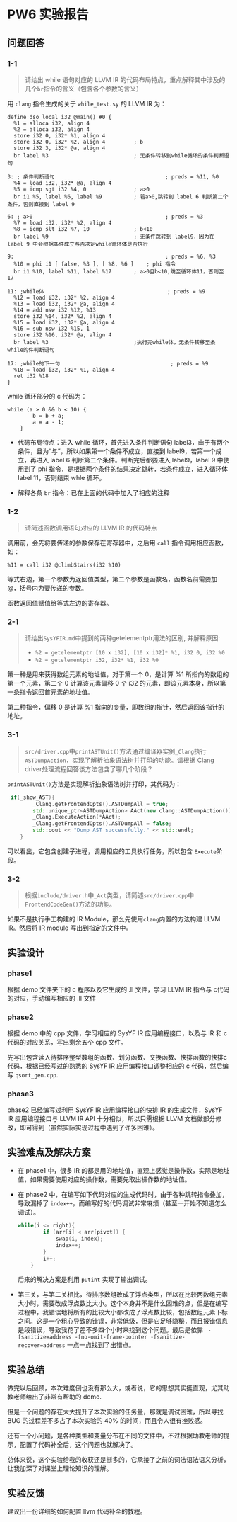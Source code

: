 # PW6 实验报告

## 问题回答

### 1-1 

> 请给出 while 语句对应的 LLVM IR 的代码布局特点，重点解释其中涉及的几个`br`指令的含义（包含各个参数的含义）

用 `clang` 指令生成的关于 `while_test.sy` 的 LLVM IR 为：

```assembly
define dso_local i32 @main() #0 {
  %1 = alloca i32, align 4
  %2 = alloca i32, align 4
  store i32 0, i32* %1, align 4			
  store i32 0, i32* %2, align 4			; b
  store i32 3, i32* @a, align 4
  br label %3							; 无条件转移到while循环的条件判断语句

3: ; 条件判断语句                                   ; preds = %11, %0
  %4 = load i32, i32* @a, align 4
  %5 = icmp sgt i32 %4, 0				; a>0
  br i1 %5, label %6, label %9			; 若a>0,跳转到 label 6 判断第二个条件，否则直接到 label 9

6: ; a>0                                          ; preds = %3
  %7 = load i32, i32* %2, align 4
  %8 = icmp slt i32 %7, 10				; b<10
  br label %9							; 无条件跳转到 label9，因为在 label 9 中会根据条件成立与否决定while循环体是否执行

9:                                                ; preds = %6, %3
  %10 = phi i1 [ false, %3 ], [ %8, %6 ]	; phi 指令
  br i1 %10, label %11, label %17		; a>0且b<10,跳至循环体11，否则至17

11: ;while体                                       ; preds = %9
  %12 = load i32, i32* %2, align 4
  %13 = load i32, i32* @a, align 4
  %14 = add nsw i32 %12, %13
  store i32 %14, i32* %2, align 4
  %15 = load i32, i32* @a, align 4
  %16 = sub nsw i32 %15, 1
  store i32 %16, i32* @a, align 4
  br label %3							;执行完while体，无条件转移至条while的件判断语句

17: ;while的下一句                                   ; preds = %9
  %18 = load i32, i32* %1, align 4
  ret i32 %18
}
```

while 循环部分的 c 代码为：

```
while (a > 0 && b < 10) {
		b = b + a;
		a = a - 1;
	}
```

+ 代码布局特点：进入 while 循环，首先进入条件判断语句 label3，由于有两个条件，且为“与”，所以如果第一个条件不成立，直接到 label9，若第一个成立，再进入 label 6 判断第二个条件。判断完后都要进入 label9，label 9 中使用到了 phi 指令，是根据两个条件的结果决定跳转，若条件成立，进入循环体 label 11，否则结束 whle 循环。

+ 解释各条 `br` 指令：已在上面的代码中加入了相应的注释

### 1-2 

> 请简述函数调用语句对应的 LLVM IR 的代码特点

调用前，会先将要传递的参数保存在寄存器中，之后用 `call` 指令调用相应函数，如：

```assembly
%11 = call i32 @climbStairs(i32 %10) 
```

等式右边，第一个参数为返回值类型，第二个参数是函数名，函数名前需要加 @，括号内为要传递的参数。

函数返回值赋值给等式左边的寄存器。

### 2-1

> 请给出`SysYFIR.md`中提到的两种getelementptr用法的区别, 并解释原因:
>
> - `%2 = getelementptr [10 x i32], [10 x i32]* %1, i32 0, i32 %0`
> - `%2 = getelementptr i32, i32* %1, i32 %0`

第一种是用来获得数组元素的地址值，对于第一个 0，是计算 %1 所指向的数组的第一个元素，第二个 0 计算该元素偏移 0 个 i32 的元素，即该元素本身，所以第一条指令返回首元素的地址值。

第二种指令，偏移 0 是计算 %1 指向的变量，即数组的指针，然后返回该指针的地址。

### 3-1

>  `src/driver.cpp`中`printASTUnit()`方法通过编译器实例`_Clang`执行`ASTDumpAction`，实现了解析抽象语法树并打印的功能。请根据 Clang driver处理流程回答该方法包含了哪几个阶段？

`printASTUnit()`方法是实现解析抽象语法树并打印，其代码为：

```c++
 if(_show_AST){
        _Clang.getFrontendOpts().ASTDumpAll = true;
        std::unique_ptr<ASTDumpAction> AAct(new clang::ASTDumpAction());
        _Clang.ExecuteAction(*AAct);
        _Clang.getFrontendOpts().ASTDumpAll = false;
        std::cout << "Dump AST successfully." << std::endl;
    }
```

可以看出，它包含创建子进程，调用相应的工具执行任务，所以包含 `Execute`阶段。

### 3-2

> 根据`include/driver.h`中`_Act`类型，请简述`src/driver.cpp`中`FrontendCodeGen()`方法的功能。

如果不是执行手工构建的 IR Module，那么先使用`clang`内置的方法构建 LLVM IR。然后将 IR module 写出到指定的文件中。

## 实验设计

### phase1

根据 demo 文件夹下的 c 程序以及它生成的 .ll 文件，学习 LLVM IR 指令与 c代码的对应，手动编写相应的 .ll 文件

### phase2

根据 demo 中的 cpp 文件，学习相应的 SysYF IR 应用编程接口，以及与 IR 和 c 代码的对应关系，写出剩余五个 cpp 文件。

先写出包含读入待排序整型数组的函数、划分函数、交换函数、快排函数的快排c代码，根据已经写过的熟悉的 SysYF IR 应用编程接口调整相应的 c 代码，然后编写 `qsort_gen.cpp`.

### phase3

phase2 已经编写过利用 SysYF IR 应用编程接口的快排 IR 的生成文件，SysYF IR 应用编程接口与  LLVM IR API 十分相似，所以只需根据 LLVM 文档做部分修改，即可得到（虽然实际实现过程中遇到了许多困难）。

## 实验难点及解决方案

+ 在 phase1 中，很多 IR 的都是用的地址值，直观上感觉是操作数，实际是地址值，如果需要使用对应的操作数，需要先取出操作数的地址值。

+ 在 phase2 中，在编写如下代码对应的生成代码时，由于各种跳转指令叠加，导致漏掉了 `index++`，而编写好的代码调试非常麻烦（甚至一开始不知道怎么调试）。

  ```c++
  while(i <= right){
          if (arr[i] < arr[pivot]) {
              swap(i, index);
              index++;
          }
          i++;
      }
  ```

  后来的解决方案是利用 `putint` 实现了输出调试。

+ 第三关，与第二关相比，待排序数组改成了浮点类型，所以在比较两数组元素大小时，需要改成浮点数比大小。这个本身并不是什么困难的点，但是在编写过程中，我错误地将所有的比较大小都改成了浮点数比较，包括数组元素下标之间。这是一个粗心导致的错误，非常低级，但是它足够隐秘，而且报错信息是段错误，导致我花了差不多四个小时来找到这个问题。最后是依靠 ` -fsanitize=address -fno-omit-frame-pointer -fsanitize-recover=address` 一点一点找到了出错点。

## 实验总结

做完以后回顾，本次难度倒也没有那么大，或者说，它的思想其实挺直观，尤其助教老师给出了非常有帮助的 demo.

但是一个问题的存在大大提升了本次实验的任务量，那就是调试困难，所以寻找 BUG 的过程差不多占了本次实验的 40% 的时间，而且令人很有挫败感。

还有一个小问题，是各种类型和变量分布在不同的文件中，不过根据助教老师的提示，配置了代码补全后，这个问题也就解决了。

总体来说，这个实验给我的收获还是挺多的，它承接了之前的词法语法语义分析，让我加深了对课堂上理论知识的理解。

## 实验反馈

建议出一份详细的如何配置 llvm 代码补全的教程。
